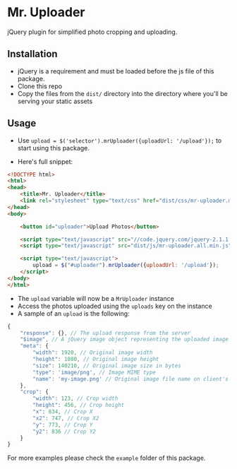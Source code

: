 # Mr. Uploader
jQuery plugin for simplified photo cropping and uploading.

## Installation

- jQuery is a requirement and must be loaded before the js file of this package.
- Clone this repo
- Copy the files from the `dist/` directory into the directory where you'll be serving your static assets

## Usage

- Use `upload = $('selector').mrUploader({uploadUrl: '/upload'});` to start using this package.

- Here's full snippet:

```html
<!DOCTYPE html>
<html>
<head>
    <title>Mr. Uploader</title>
    <link rel="stylesheet" type="text/css" href="dist/css/mr-uploader.min.css">
</head>
<body>

    <button id="uploader">Upload Photos</button>

    <script type="text/javascript" src="//code.jquery.com/jquery-2.1.1.min.js"></script>
    <script type="text/javascript" src="dist/js/mr-uploader.all.min.js"></script>

    <script type="text/javascript">
        upload = $("#uploader").mrUploader({uploadUrl: '/upload'});
    </script>
</body>
</html>
```

- The `upload` variable will now be a `MrUploader` instance
- Access the photos uploaded using the `uploads` key on the instance
- A sample of an `upload` is the following:

```javascript
{
    "response": {}, // The upload response from the server
    "$image", // A jQuery image object representing the uploaded image
    "meta": {
        "width": 1920, // Original image width
        "height": 1080, // Original image height
        "size": 140210, // Original image size in bytes
        "type": 'image/png', // Image MIME type
        "name": 'my-image.png' // Original image file name on client's disk
    },
    "crop": {
        "width": 123, // Crop width
        "height": 456, // Crop height
        "x": 834, // Crop X
        "x2": 747, // Crop X2
        "y": 773, // Crop Y
        "y2": 836 // Crop Y2
    }
}
```

For more examples please check the `example` folder of this package.
